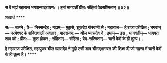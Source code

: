 **स वै मह्यं महाराज भगवान्बादरायण: ।** **इमां भागवतीं प्रीत: संहितां वेदसश्मिताम् ॥ ४२॥** 

शब्दार्थ **** 

**स:—** **उसने** **; वै—** **निस्सन्देह** **; मह्यम्—** **मुझसे, शुकदेव गोस्वामी से** **; महाराज—** **हे राजा परीक्षित** **; भगवान्—** **परमेश्वर के** **शक्तिशाली अवतार** **; बादरायण:—** **श्रील व्यासदेव ने** **; इमाम्—** **इस** **; भागवतीम्—** **भागवत शाष को** **; प्रीत:—** **तुष्ट होकर** **;** **संहिताम्—** **संहिता** **; वेद-सश्मिताम्—** **चारों वेदों के ही तुल्य।** **.** 

**हे महाराज परीक्षित, महापुरुष श्रील व्यासदेव ने मुझे उसी शाष** **श्रीमद्भागवत** **की** **शिक्षा दी जो महत्त्व में चारों वेदों के ही तुल्य है।** **** 